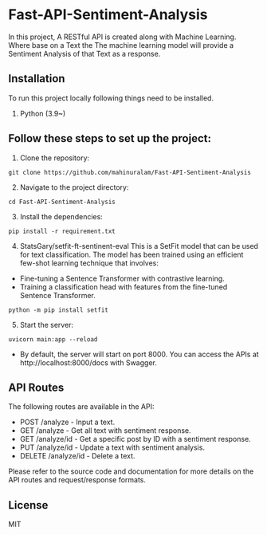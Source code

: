 # Fast-API-Sentiment-Analysis

In this project, A RESTful API is created along with Machine Learning. Where base on a Text the
The machine learning model will provide a Sentiment Analysis of that Text as a response.

## Installation

To run this project locally following things need to be installed.

1. Python (3.9~)

## Follow these steps to set up the project:

1. Clone the repository:

```
git clone https://github.com/mahinuralam/Fast-API-Sentiment-Analysis
```

2. Navigate to the project directory:

```
cd Fast-API-Sentiment-Analysis
```

3. Install the dependencies:

```
pip install -r requirement.txt
```

4. StatsGary/setfit-ft-sentinent-eval
   This is a SetFit model that can be used for text classification.
   The model has been trained using an efficient few-shot learning technique that involves:

- Fine-tuning a Sentence Transformer with contrastive learning.
- Training a classification head with features from the fine-tuned Sentence Transformer.

```
python -m pip install setfit
```

5. Start the server:

```
uvicorn main:app --reload
```

- By default, the server will start on port 8000. You can access the APIs at http://localhost:8000/docs with Swagger.

## API Routes

The following routes are available in the API:

- POST /analyze - Input a text.
- GET /analyze - Get all text with sentiment response.
- GET /analyze/id - Get a specific post by ID with a sentiment response.
- PUT /analyze/id - Update a text with sentiment analysis.
- DELETE /analyze/id - Delete a text.

Please refer to the source code and documentation for more details on the API routes and request/response formats.

## License

MIT
